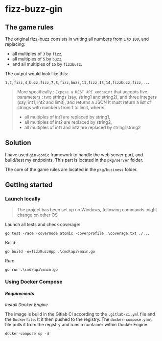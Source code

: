 # fizz-buzz-gin

## The game rules

The original fizz-buzz consists in writing all numbers from `1` to `100`, and replacing:

- all multiples of `3` by `fizz`,
- all multiples of `5` by `buzz`,
- and all multiples of `15` by `fizzbuzz`.

The output would look like this:

```
1,2,fizz,4,buzz,fizz,7,8,fizz,buzz,11,fizz,13,14,fizzbuzz,fizz,...
```

> More specifically :
> `Expose a REST API endpoint` that accepts five parameters : two strings (say, string1 and string2), and three integers (say, int1, int2 and limit), and returns a JSON
> It must return a list of strings with numbers from 1 to limit, where:
>
> - all multiples of int1 are replaced by string1,
> - all multiples of int2 are replaced by string2,
> - all multiples of int1 and int2 are replaced by string1string2

## Solution

I have used `gin-gonic` framework to handle the web server part, and build/test my endpoints. This part is located in the `pkg/server` folder.

The core of the game rules are located in the `pkg/business` folder.

## Getting started

### Launch locally

> The project has been set up on Windows, following commands might change on other OS

Launch all tests and check coverage:

```
go test -race -covermode atomic -coverprofile .\coverage.txt ./...
```

Build:

```
go build -o=fizzBuzzApp .\cmd\api\main.go
```

Run:

```
go run .\cmd\api\main.go
```

### Using Docker Compose

#### **_Requirements_**

_Install Docker Engine_

The image is build in the Gitlab CI according to the `.gitlab-ci.yml` file and the `Dockerfile`. It it then pushed to the registry. The `docker-compose.yaml` file pulls it from the registry and runs a container within Docker Engine.

```
docker-compose up -d
```

